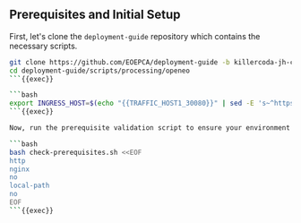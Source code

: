 ## Prerequisites and Initial Setup

First, let's clone the `deployment-guide` repository which contains the necessary scripts.

```bash
git clone https://github.com/EOEPCA/deployment-guide -b killercoda-jh-changes
cd deployment-guide/scripts/processing/openeo
```{{exec}}

```bash
export INGRESS_HOST=$(echo "{{TRAFFIC_HOST1_30080}}" | sed -E 's~^https?://~~;s~/.*~~')
```{{exec}}

Now, run the prerequisite validation script to ensure your environment is set up correctly.

```bash
bash check-prerequisites.sh <<EOF
http
nginx
no
local-path
no
EOF
```{{exec}}
